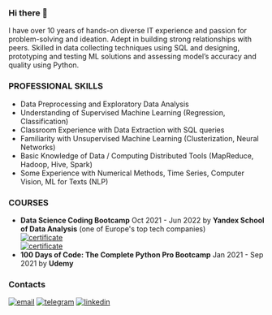 ### Hi there 👋

I have over 10 years of hands-on diverse IT experience and passion for problem-solving and ideation. Adept in building strong relationships with peers. Skilled in data collecting techniques using SQL and designing, prototyping and testing ML solutions and assessing model’s accuracy and quality using Python.


### PROFESSIONAL SKILLS
- Data Preprocessing and Exploratory Data Analysis
- Understanding of Supervised Machine Learning (Regression, Classification)
- Classroom Experience with Data Extraction with SQL queries
- Familiarity with Unsupervised Machine Learning (Clusterization, Neural Networks)
- Basic Knowledge of Data / Computing Distributed Tools (MapReduce, Hadoop, Hive, Spark)
- Some Experience with Numerical Methods, Time Series, Computer Vision, ML for Texts (NLP)


### COURSES
- **Data Science Coding Bootcamp** Oct 2021 - Jun 2022 by **Yandex School of Data Analysis** (one of Europe's top tech companies)  
[![certificate](https://img.shields.io/badge/сertificate-Data%20Scientist%20ENG-8abd80)](https://github.com/imeleges/YPDS_Projects/tree/main/certificates/сertificate_yandex_data_scientist_ENG.png)  
[![certificate](https://img.shields.io/badge/сertificate-Data%20Scientist%20RUS-8abd80)](https://github.com/imeleges/YPDS_Projects/tree/main/certificates/сertificate_yandex_data_scientist_RUS.png)  
- **100 Days of Code: The Complete Python Pro Bootcamp** Jan 2021 - Sep 2021 by **Udemy**

### Contacts
[![email](https://img.shields.io/badge/send%20me-email-f5c945)](#)
[![telegram](https://img.shields.io/badge/chat%20in-telegram-4799d1)](#)
[![linkedin](https://img.shields.io/badge/add%20on-linkedin-3579b1)](#)  

<!--
[![email](https://img.shields.io/static/v1?label=&message=email&color=f5c945)](#)
[![telegram](https://img.shields.io/static/v1?label=&message=telegram&color=4799d1)](#)
[![linkedin](https://img.shields.io/static/v1?label=&message=linkedin&color=3579b1)](#)
-->
